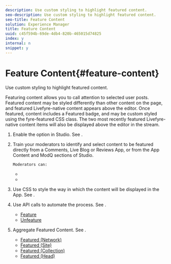 ```yaml
---
description: Use custom styling to highlight featured content.
seo-description: Use custom styling to highlight featured content.
seo-title: Feature Content
solution: Experience Manager
title: Feature Content
uuid: c45f594b-69de-4db4-820b-465015d74825
index: y
internal: n
snippet: y
---
```


# Feature Content{#feature-content}

Use custom styling to highlight featured content.

Featuring content allows you to call attention to selected user posts. Featured content may be styled differently than other content on the page, and featured Livefyre-native content appears above the editor. Once featured, content includes a Featured badge, and may be custom styled using the fyre-featured CSS class. The two most recently featured Livefyre-native content items will also be displayed above the editor in the stream.

1. Enable the option in Studio. See [](../c-app-customizations/t-enable-featuring-content-in-studio.md#t_enable_featuring_content_in_studio).
1. Train your moderators to identify and select content to be featured directly from a Comments, Live Blog or Reviews App, or from the App Content and ModQ sections of Studio.

       Moderators can:

    * [](../c-app-customizations/t-select-content-to-feature-from-studio.md#select_content_to_feature_from_studio)
    * [](../c-app-customizations/t-select-content-to-feature.md#t_select_content_to_feature)

1. Use CSS to style the way in which the content will be displayed in the App. See [](../c-app-customizations/c-use-css-to-style-featured-content.md#c_use_css_to_style_featured_content).
1. Use API calls to automate the process. See [](../c-app-customizations/c-feature-apis.md#c_feature_apis).

    * [Feature](#c_feature_apis/section_jpw_nqw_xz) 
    * [Unfeature](#c_feature_apis/section_knh_mqw_xz)

1. Aggregate Featured Content. See [](../c-app-customizations/c-aggregated-featured-content-using-the-featured-apis.md#c_aggregated_featured_content_using_the_featured_apis).

    * [Featured (Network)](#c_aggregated_featured_content_using_the_featured_apis/section_cgm_1nw_xz) 
    * [Featured (Site)](#c_aggregated_featured_content_using_the_featured_apis/section_lq5_ymw_xz) 
    * [Featured (Collection)](#c_aggregated_featured_content_using_the_featured_apis/section_kgc_xmw_xz) 
    * [Featured (Head)](#c_aggregated_featured_content_using_the_featured_apis/section_n4b_lmw_xz)

